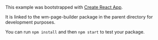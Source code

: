 This example was bootstrapped with [Create React App](https://github.com/facebook/create-react-app).

It is linked to the wm-page-builder package in the parent directory for development purposes.

You can run `npm install` and then `npm start` to test your package.
